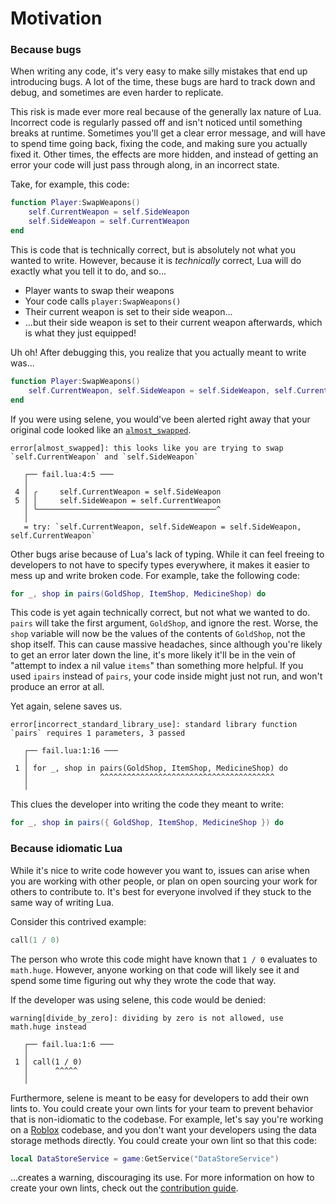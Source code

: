 # Motivation

### Because bugs
When writing any code, it's very easy to make silly mistakes that end up introducing bugs. A lot of the time, these bugs are hard to track down and debug, and sometimes are even harder to replicate.

This risk is made ever more real because of the generally lax nature of Lua. Incorrect code is regularly passed off and isn't noticed until something breaks at runtime. Sometimes you'll get a clear error message, and will have to spend time going back, fixing the code, and making sure you actually fixed it. Other times, the effects are more hidden, and instead of getting an error your code will just pass through along, in an incorrect state.

Take, for example, this code:

```lua
function Player:SwapWeapons()
    self.CurrentWeapon = self.SideWeapon
    self.SideWeapon = self.CurrentWeapon
end
```

This is code that is technically correct, but is absolutely not what you wanted to write. However, because it is *technically* correct, Lua will do exactly what you tell it to do, and so...

- Player wants to swap their weapons
- Your code calls `player:SwapWeapons()`
- Their current weapon is set to their side weapon...
- ...but their side weapon is set to their current weapon afterwards, which is what they just equipped!

Uh oh! After debugging this, you realize that you actually meant to write was...

```lua
function Player:SwapWeapons()
    self.CurrentWeapon, self.SideWeapon = self.SideWeapon, self.CurrentWeapon
end
```

If you were using selene, you would've been alerted right away that your original code looked like an [`almost_swapped`](../lints/almost_swapped.md).

```
error[almost_swapped]: this looks like you are trying to swap `self.CurrentWeapon` and `self.SideWeapon`

   ┌── fail.lua:4:5 ───
   │
 4 │ ╭     self.CurrentWeapon = self.SideWeapon
 5 │ │     self.SideWeapon = self.CurrentWeapon
   │ ╰────────────────────────────────────────^
   │
   = try: `self.CurrentWeapon, self.SideWeapon = self.SideWeapon, self.CurrentWeapon`
```

Other bugs arise because of Lua's lack of typing. While it can feel freeing to developers to not have to specify types everywhere, it makes it easier to mess up and write broken code. For example, take the following code:

```lua
for _, shop in pairs(GoldShop, ItemShop, MedicineShop) do
```

This code is yet again technically correct, but not what we wanted to do. `pairs` will take the first argument, `GoldShop`, and ignore the rest. Worse, the `shop` variable will now be the values of the contents of `GoldShop`, not the shop itself. This can cause massive headaches, since although you're likely to get an error later down the line, it's more likely it'll be in the vein of "attempt to index a nil value `items`" than something more helpful. If you used `ipairs` instead of `pairs`, your code inside might just not run, and won't produce an error at all.

Yet again, selene saves us.

```
error[incorrect_standard_library_use]: standard library function `pairs` requires 1 parameters, 3 passed

   ┌── fail.lua:1:16 ───
   │
 1 │ for _, shop in pairs(GoldShop, ItemShop, MedicineShop) do
   │                ^^^^^^^^^^^^^^^^^^^^^^^^^^^^^^^^^^^^^^^
   │
```

This clues the developer into writing the code they meant to write:
```lua
for _, shop in pairs({ GoldShop, ItemShop, MedicineShop }) do
```

### Because idiomatic Lua
While it's nice to write code however you want to, issues can arise when you are working with other people, or plan on open sourcing your work for others to contribute to. It's best for everyone involved if they stuck to the same way of writing Lua.

Consider this contrived example:

```lua
call(1 / 0)
```

The person who wrote this code might have known that `1 / 0` evaluates to `math.huge`. However, anyone working on that code will likely see it and spend some time figuring out why they wrote the code that way.

If the developer was using selene, this code would be denied:

```
warning[divide_by_zero]: dividing by zero is not allowed, use math.huge instead

   ┌── fail.lua:1:6 ───
   │
 1 │ call(1 / 0)
   │      ^^^^^
   │
```

Furthermore, selene is meant to be easy for developers to add their own lints to. You could create your own lints for your team to prevent behavior that is non-idiomatic to the codebase. For example, let's say you're working on a [Roblox](https://developer.roblox.com/en-us) codebase, and you don't want your developers using the data storage methods directly. You could create your own lint so that this code:

```lua
local DataStoreService = game:GetService("DataStoreService")
```

...creates a warning, discouraging its use. For more information on how to create your own lints, check out the [contribution guide](../contributing.md).
